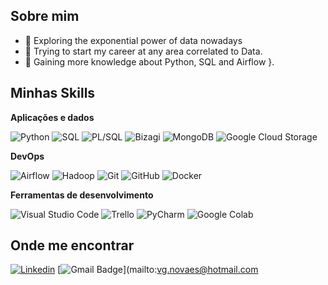 ## Sobre mim
- 🤔 Exploring the exponential power of data nowadays
- 💼 Trying to start my career at any area correlated to Data.
- 🌱 Gaining more knowledge about Python, SQL and Airflow }.

## Minhas Skills

**Aplicações e dados**

![Python](https://img.shields.io/badge/-Python-333333?style=flat&logo=python)
![SQL](https://img.shields.io/badge/-SQL-333333?style=flat&logo=oracle&logoColor=red)
![PL/SQL](https://img.shields.io/badge/-PL%2FSQL-333333?style=flat&logo=oracle)
![Bizagi](https://img.shields.io/badge/-Bizagi-333333?style=flat)
![MongoDB](https://img.shields.io/badge/-MongoDB-333333?style=flat&logo=mongodb)
![Google Cloud Storage](https://img.shields.io/badge/-Google%20Cloud%20Storage-333333?style=flat&logo=google-cloud)

**DevOps** 

![Airflow](https://img.shields.io/badge/-Airflow-333333?style=flat&logo=apache-airflow)
![Hadoop](https://img.shields.io/badge/-Hadoop-333333?style=flat&logo=apache-hadoop)
![Git](https://img.shields.io/badge/-Git-333333?style=flat&logo=git)
![GitHub](https://img.shields.io/badge/-GitHub-333333?style=flat&logo=github)
![Docker](https://img.shields.io/badge/-Docker-333333?style=flat&logo=docker)

**Ferramentas de desenvolvimento**

![Visual Studio Code](https://img.shields.io/badge/-Visual%20Studio%20Code-333333?style=flat&logo=visual-studio-code&logoColor=007ACC)
![Trello](https://img.shields.io/badge/-Trello-333333?style=flat&logo=trello&logoColor=007ACC)
![PyCharm](https://img.shields.io/badge/-PyCharm-333333?style=flat&logo=pycharm&logoColor=35b54b)
![Google Colab](https://img.shields.io/badge/-Google%20Colab-333333?style=flat&logo=google-colab&logoColor=F9AB00)


## Onde me encontrar

[![Linkedin](https://img.shields.io/badge/-LinkedIn-blue?style=flat-square&logo=Linkedin&logoColor=white&link=https://www.linkedin.com/in/victor-novaes-225bb52b6)](https://www.linkedin.com/in/victor-novaes-225bb52b6)
[![Gmail Badge](https://img.shields.io/badge/-vg.novaes@hotmail.com-006bed?style=flat-square&logo=Gmail&logoColor=white&link=mailto:vg.novaes@hotmail.com)](mailto:vg.novaes@hotmail.com

